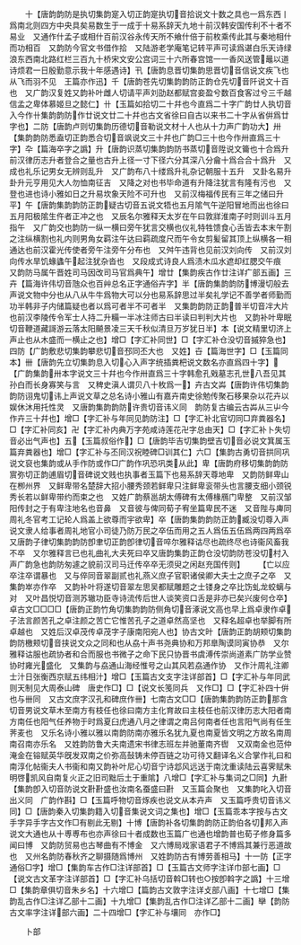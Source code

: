 <!-- { "loadSidebar": true } -->
　　十【唐韵韵防是执切集韵寔入切正韵寔执切音拾说文十数之具也一爲东西丨爲南北则四方中央具矣易数生于一成于十易系辞天九地十前汉韩安国传利不十者不易业　又通作什孟子或相什百前汉谷永传天所不飨什倍于前枚乘传此其与秦地相什而功相百　又韵防今官文书借作拾　又陆游老学庵笔记转平声可读爲谌白乐天诗绿浪东西南北路红栏三百九十桥宋文安公宫词三十六所春宫馆一一香风送管鼂以道诗烦君一日殷勤意示我十年感遇诗】卂【唐韵息晋切集韵思晋切音信说文疾飞也从飞而羽不见　王篇亦作迅】千【唐韵苍先切集韵韵防正韵仓先切音阡说文十百也　又广韵汉复姓又韵补叶雌人切请平声刘劭赵都赋宫妾盈兮数百食客过兮三千越信孟之卑体慕姬旦之懿仁】卄【玉篇如拾切二十幷也今直爲二十字广韵廿人执切音入今作卄集韵韵防作廿说文廿二十幷也古文省徐曰自古以来书二十字从省倂爲廿字也】二防【唐韵卢则切集韵历德切音勒说文材十人也从十力声广韵功大】卅【集韵韵防悉盍切正韵悉合切音飒说文三十幷也广韵□三十也今作卅直爲三十字】卆【篇海卒字之譌】升【唐韵识蒸切集韵韵防书蒸切音陞说文籥也十合爲升前汉律历志升者登合之量也古升上径一寸下径六分其深八分龠十爲合合十爲升　又成也礼乐记男女无辨则乱升　又广韵布八十缕爲升礼杂记朝服十五升　又卦名易升卦升元亨用见大人勿恤南征吉　又降之对也书毕命道有升降注犹言有隆有污也　又登也进也诗小雅如日之升易坎象天险不可升也　又前汉梅福传民有三年之储曰升平】午【唐韵集韵韵防正韵疑古切音五说文牾也五月隂气午逆阳冒地而出也徐曰五月阳极隂生仵者正冲之也　又辰名尔雅释天太岁在午曰敦牂淮南子时则训斗五月指午　又广韵交也韵防一纵一横曰旁午犹言交横也仪礼特牲馈食心舌皆去本末午割之注纵横割也礼内则男角女羁注午达曰羁疏度尺而午令女剪髪留其顶上纵横各一相通达也前汉霍光传使者旁午注旁午分布也　又舛午违背也见前汉刘向传　又前汉刘向传水旱饥蝝蠭午起注犹杂沓也　又段成式诗良人爲渍木瓜水遮却红腮交午痕　又韵防马属午晋姓司马因改司马官爲典午】增廿【集韵疾古作廿注详疒部五画】三卉【篇海许伟切音虺众也百艸总名正字通俗卉字】半【唐韵集韵韵防博漫切般去声说文物中分也从八从牛牛爲物大可以分也易系辞思过半矣礼学记不善学者师勤而功半韩非子内储篇疑也者以爲可者半不可者半　又集韵韵防正韵普半切音冸大片也前汉李陵传令军士人持二升糒一半冰注师古曰半读曰判判大片也　又韵补叶卑眠切音鞭道藏謌游云落太阳飇景凌三天千秋似清旦万岁犹日半】本【说文精里切济上声止也从木盛而一横止之也】增□【字汇补同世】□【字汇补仓没切音摵猝急也】四防【广韵敷悲切集韵攀悲切音邳同丕大也　又姓】卋【篇海世字】□【玉篇同本】卌【唐韵先立切集韵息入切心入声字统插粪杷说文数名亦直爲四十字】【广韵集韵卅本字说文三十幷也今作卅直爲三十字韩愈孔戣墓志孔世八吾见其孙白而长身寡笑与言　又稗史滇人谓贝八十枚爲一】卉古文芔【唐韵许伟切集韵韵防诩鬼切讳上声说文草之总名诗小雅山有嘉卉南史徐勉传聚石移果杂以花卉以娱休沐用托性灵　又唐韵集韵韵防许贵切音讳义同　韵防复古编云古芔从三屮今作卉三十幷也】增□【字汇补与年同见韵防注】□【字汇补北官切同□弃粪器名】□【字汇补同亥】卍【字汇补内典万字苑咸诗莲花卍字总由天】□【字汇补卜失切音必出气声也】五【玉篇叔俗作】□【唐韵毕吉切集韵壁吉切音必说文箕属玉篇弃粪器也】增□【字汇补与丕同汉祝睦碑□训其仁】六□【集韵古勇切音拱同巩说文裒也集韵或从手作防或作□广韵作巩恐巩类从此】卑【唐韵府移切集韵韵防賔弥切正韵逋眉切音碑说文贱也执事者玉篇下也易系辞天尊地卑　又韵防鲜卑山在栁州界　又鲜卑带名楚辞大招小腰秀颈若鲜卑只注鲜卑衮带头也言腰支细小颈锐秀长若以鲜卑带约而束之也　又姓广韵蔡邕胡太傅碑有太傅椽鴈门卑整　又前汉邹阳传封之于有卑注地名也音鼻　又音彼与俾同荀子宥坐篇卑民不迷　又音陛与庳同周礼冬官考工记轮人爲盖上欲尊而宇欲卑】卒【唐韵集韵韵防正韵臧没切尊入声说文隶人给事者周礼地官小司徒乃防万民之卒伍而用之五人爲伍五伍爲两四两爲卒　又唐韵子律切集韵韵防卽聿切正韵卽律切音啐尔雅释诂尽也疏终尽也诗衞风畜我不卒　又尔雅释言已也礼曲礼大夫死曰卒又唐韵集韵正韵仓没切韵防苍没切村入声广韵急也韵防匆遽之貌前汉司马迁传卒卒无须臾之闲赵充国传则】
　　【亡以应卒注卒谓暴也　又与倅同音翠副贰也礼燕义庶子官职诸侯卿大夫士之庶子之卒　又集韵崒亦作卒　又韵补叶将遂切音翠左思吴都赋雕题之士镂身之卒比饬虬龙蛟螭与对　又叶昌悦切音测苏辙功臣寺诗流传后世人谈笑资口舌是非亦已矣兴废何仓卒】卓古文□□□□【唐韵正韵竹角切集韵韵防侧角切音涿说文高也早上爲卓隶作卓子法言颜苦孔之卓注颜之苦亡它惟苦孔子之道卓然高坚也　又释名超卓也举脚有所卓越也　又姓后汉卓茂传卓茂字子康南阳宛人也】协古文旪【唐韵正韵胡颊切集韵韵防檄颊切音挟说文众之同和也从劦十声书尧典协和万邦臯陶谟同寅协恭　又尔雅释诂服也疏协者和合而服也书微子之命下民只协晋书虞溥传崇尚道素广防学业赞协时雍光盛化　又集韵与劦通山海经惟号之山其风若劦通作协　又作汁周礼注卿士汁日张衡西京赋五纬相汁】增□【玉篇古文支字注详部首】□【字汇补与年同武则天制见大周泰山碑　唐史作□】□【说文长笺同兵　又作□】□【字汇补四十倂也与卌同　又古文庶字汉孔和碑庶作卌】七南古文□□【唐韵集韵韵防正韵那含切音男说文草木至南方有枝任也徐曰南方主化育故曰主枝任也前汉律历志大阳者南方南任也阳气任养物于时爲夏臼虎通八月之律谓之南吕何南者任也言阳气尚有任生荠麦也　又乐名诗小雅以雅以南韵防南亦雅乐名犹九夏也南夏皆文明之方故名南周南召南亦乐名　又姓韵防鲁大夫南遗宋书律志班左并驰董南齐辔　又双南金也范仲淹金在镕赋英华旣发双南之价弥高鼔铸未停百链之功可待又翻译名义合掌作礼曰和南淳化帖衞夫人书衞和南又韵补叶尼心切音宁诗邶风远送于南沈重读陆云喜霁赋朱明啓凯风自南复火正之旧司黜后土于重隂】八增□【字汇补与集词之□同】九卙【集韵卽入切音防说文卙卙盛也汝南名蚕盛曰卙　又玉篇会聚也　又集韵叱入切音出义同　广韵作斟】□【玉篇呼物切音烼疾也说文从本卉声　又玉篇呼贵切音讳义同】□【唐韵秦入切集韵籍入切音集说文词之集也】增□【玉篇乖本字按与古文手字异手字古文作□有剔此无剔】十博【唐韵补各切集韵韵防正韵伯各切邦入声说文大通也从十尃尃布也亦声徐曰十者成数也玉篇广也通也增韵普也荀子修身篇多闻曰博　又韵防贸易也古琴曲有不博金　又六博局戏家语君子不博爲其兼行恶道故也　又州名韵防春秋齐之聊摄随爲博州　又姓韵防古有博劳善相马】十一防【正字通俗□字】增□【集韵车古作□注详部首】□【玉篇古文师字注详巾部七画】□【说文古文革字注详部首】□【字汇补乌括切音斡□转也○按卽斡字之譌】十三增□【集韵章俱切音朱乡名】十六增□【篇韵古文敦字注详攴部八画】十七增□【集韵乱古作□注详乙部十二画】十九增□【集韵乱古作□注详乙部十二画】卛【韵防古文率字注详部六画】二十四增□【字汇补与壤同　亦作□】














　　卜部
